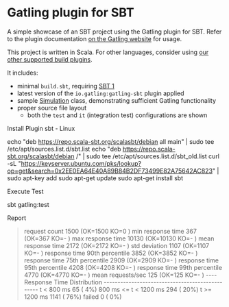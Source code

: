 # Gatling plugin for SBT

A simple showcase of an SBT project using the Gatling plugin for SBT. Refer to the plugin documentation
[on the Gatling website](https://gatling.io/docs/current/extensions/sbt_plugin/) for usage.

This project is written in Scala. For other languages, consider using
[our other supported build plugins](https://gatling.io/docs/gatling/reference/current/extensions/).

It includes:

- minimal `build.sbt`, requiring [SBT 1](https://www.scala-sbt.org/download.html)
- latest version of the `io.gatling:gatling-sbt` plugin applied
- sample [Simulation](https://gatling.io/docs/gatling/reference/current/general/concepts/#simulation) class,
  demonstrating sufficient Gatling functionality
- proper source file layout
  - both the `test` and `it` (integration test) configurations are shown

Install Plugin sbt - Linux

echo "deb https://repo.scala-sbt.org/scalasbt/debian all main" | sudo tee /etc/apt/sources.list.d/sbt.list
echo "deb https://repo.scala-sbt.org/scalasbt/debian /" | sudo tee /etc/apt/sources.list.d/sbt_old.list
curl -sL "https://keyserver.ubuntu.com/pks/lookup?op=get&search=0x2EE0EA64E40A89B84B2DF73499E82A75642AC823" | sudo apt-key add
sudo apt-get update
sudo apt-get install sbt

Execute Test

sbt gatling:test

Report

> request count 1500 (OK=1500 KO=0 )
> min response time 367 (OK=367 KO=- )
> max response time 10130 (OK=10130 KO=- )
> mean response time 2172 (OK=2172 KO=- )
> std deviation 1107 (OK=1107 KO=- )
> response time 90th percentile 3852 (OK=3852 KO=- )
> response time 75th percentile 2909 (OK=2909 KO=- )
> response time 95th percentile 4208 (OK=4208 KO=- )
> response time 99th percentile 4770 (OK=4770 KO=- )
> mean requests/sec 125 (OK=125 KO=- )
> ---- Response Time Distribution ------------------------------------------------
> t < 800 ms 65 ( 4%)
> 800 ms <= t < 1200 ms 294 ( 20%)
> t >= 1200 ms 1141 ( 76%)
> failed 0 ( 0%)
